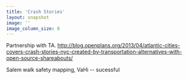 ```yaml
---
title: 'Crash Stories'
layout: snapshot
image: ''
image_column_size: 8
---
```



Partnership with TA. http://blog.openplans.org/2013/04/atlantic-cities-covers-crash-stories-nyc-created-by-transportation-alternatives-with-open-source-shareabouts/

Salem walk safety mapping, VaHi -- sucessful